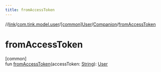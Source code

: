 ```yaml
---
title: fromAccessToken
---
```

//[link](../../../../index.html)/[com.tink.model.user](../../index.html)/[[common]User](../index.html)/[Companion](index.html)/[fromAccessToken](from-access-token.html)



# fromAccessToken



[common]\
fun [fromAccessToken](from-access-token.html)(accessToken: [String](https://kotlinlang.org/api/latest/jvm/stdlib/kotlin/-string/index.html)): [User](../index.html)




